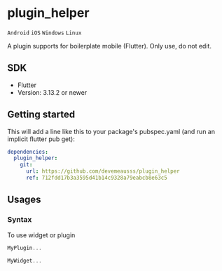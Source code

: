 # plugin_helper
`Android` `iOS` `Windows` `Linux`

A plugin supports for boilerplate mobile (Flutter). Only use, do not edit.

## SDK
 - Flutter
 - Version: 3.13.2 or newer
 
## Getting started
This will add a line like this to your package's pubspec.yaml (and run an implicit flutter pub get):
```yaml
dependencies:
  plugin_helper:
    git:
      url: https://github.com/devemeausss/plugin_helper
      ref: 712fdd17b3a3595d41b14c9328a79eabcb8e63c5
```

## Usages

### Syntax
To use widget or plugin 
```dart
MyPlugin...

MyWidget...
```